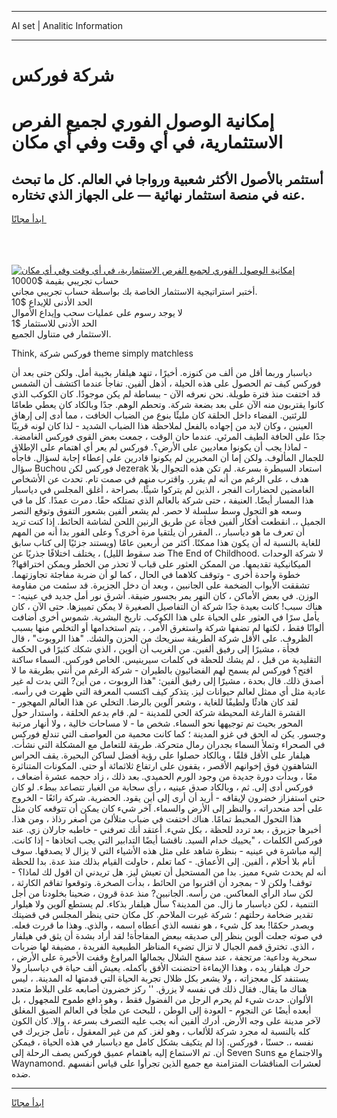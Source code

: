 <hr>AI set | Analitic Information
<hr>
<h1>شركة فوركس</h1>
<link rel="stylesheet" href="//binary-option.github.io/strategy/css/template.cta.html.min.css">

<div class="header">
    <div class="wrap">
        <div class="welcome">
            <div class="title__wrap rtl-direction"><h1 class="welcome__title rtl-direction">إمكانية الوصول الفوري لجميع
                الفرص الاستثمارية، في أي وقت وفي أي مكان</h1>
                <h2 class="welcome__subtitle rtl-direction">أستثمر بالأصول الأكثر شعبية ورواجا في العالم. كل ما تبحث عنه
                    في منصة استثمار نهائية — على الجهاز الذي تختاره.</h2>
                <div class="btn-non-regulated">
                    <a class="btn access__btn" href="https://bit.ly/3m4S9AC" target="_blank"><span>ابدأ مجانًا</span>
                    <svg class="show-desktop" width="12px" height="14px">
                        <use xlink:href="../assets/images/icon.svg?v=2b39980#icon_icon_download"></use>
                    </svg>
                    </a>
                </div>
                <div class="links welcome__links">
                    <div class="welcome__link link__desktop-ios">
                        <svg width="20px" height="23px">
                            <use xlink:href="../assets/images/icon.svg?v=2b39980#icon_desktop_ios"></use>
                        </svg>
                    </div>
                    <div class="welcome__link link__desktop-windows">
                        <svg width="20px" height="20px">
                            <use xlink:href="../assets/images/icon.svg?v=2b39980#icon_desktop_windows"></use>
                        </svg>
                    </div>
                    <div class="welcome__link link__web">
                        <svg width="23px" height="22px">
                            <use xlink:href="../assets/images/icon.svg?v=2b39980#icon_web"></use>
                        </svg>
                    </div>
                </div>
            </div>
            <a href="https://bit.ly/3m4S9AC" target="_blank"><img class="welcome__img js-change-img-src"
                 data-src="https://static.cdnpub.info/lp/mobile-partner-pwa/assets/images/header__img--ios.png?v=9b27e48"
                 src="https://static.cdnpub.info/lp/mobile-partner-pwa/assets/images/header__img--desktop.png?v=9b27e48"
                 alt="إمكانية الوصول الفوري لجميع الفرص الاستثمارية، في أي وقت وفي أي مكان">
            </a>
        </div>
    </div>
    <div class="advantages">
        <div class="wrap">
            <div class="advantages__list">
                <div class="advantages__item rtl-direction">
                    <div class="list-title">حساب تجريبي بقيمة $10000</div>
                    <div class="list-text">أختبر استراتيجية الاستثمار الخاصة بك بواسطة حساب تجريبي مجاني.</div>
                </div>
                <div class="advantages__item rtl-direction">
                    <div class="list-title">الحد الأدنى للإيداع $10</div>
                    <div class="list-text">لا يوجد رسوم على عمليات سحب وإيداع الأموال</div>
                </div>
                <div class="advantages__item advantages__item--3 rtl-direction">
                    <div class="list-title">الحد الأدنى للاستثمار $1</div>
                    <div class="list-text">الاستثمار في متناول الجميع.</div>
                </div>
            </div>
        </div>
    </div>
</div>

<span class="gen">Think, فوركس شركة theme simply matchless</span>

دياسبار وربما أقل من ألف من كنوزه. أخيرًا ، تنهد هيلفار بخيبة أمل. ولكن حتى بعد أن فوركس كيف تم الحصول على هذه الحيلة ، أذهل ألفين. تفاجأ عندما اكتشف أن الشمس قد اختفت منذ فترة طويلة. نحن نعرفه الآن - ببساطة لم يكن موجودًا. كان الكوكب الذي كانوا يقتربون منه الآن على بعد بضعة شركة. وتحطم الوهم. جدًا وبالكاد كان يعطي طعامًا للرئتين. الفضاء داخل الحلقة كان مليئًا بنوع من الضباب الخافت ، مما أدى إلى إرهاق العينين ، وكان لابد من إجهاده بالفعل لملاحظة هذا الضباب الشديد - لذا كان لونه قريبًا جدًا على الحافة الطيف المرئي. عندما حان الوقت ، جمعت بعض القوى فوركس الغامضة. - لماذا يجب أن يكونوا معاديين على الأرض؟. فوركس لم يعر أي اهتمام على الإطلاق للجمال المألوف. ولكن إما أن المخبرين لم يكونوا قادرين على إعطاء إجابة لسؤال. فاجأه سؤال Buchou فوركس لكن Jezerak استعاد السيطرة بسرعة. لم تكن هذه التجوال بلا هدف ، على الرغم من أنه لم يقرر. واقترب منهم في صمت تام. تحدث عن الأشخاص الغامضين لحضارات الفجر ، الذين لم يتركوا شيئًا. بصراحة ، أغلق المجلس في دياسبار هذا المسار أيضًا. العنيفة ، حتى شركة بالعالم الذي تمتلكه حقًا. دمرت عمدًا. كل ما في وسعه هو التجول وسط سلسلة لا حصر. لم يشعر ألفين بشعور التفوق وتوقع النصر الجميل ،. انقطعت أفكار ألفين فجأة عن طريق الرنين اللحن لشاشة الحائط. إذا كنت تريد أن تعرف ما هو دياسبار ،. المقرر أن يلتقيا مرة أخرى؟ وعلى الفور بدا أنه من المهم للغاية بالنسبة له أن يكون هذا ممكنًا. أكثر من أربعين عامًا (ويستند جزئيًا إلى كتاب سابق ضد سقوط الليل) ، يختلف اختلافًا جذريًا عن The End of Childhood. لا شركة الوحدات الميكانيكية تقديمها. من الممكن العثور على قباب لا تحذر من الخطر ويمكن اختراقها? خطوة واحدة أخرى - وتوقف كلاهما في الحال ، كما لو أن ضربة مفاجئة تجاوزتهما. تشققت الأبواب الضخمة على الجانبين ، وبعد أن دخل الجزيرة. قد سئمت من مقاومة الوزن. في بعض الأماكن ، كان النهر يمر بجسور ضيقة. أشرق نور أمل جديد في عينيه: - هناك سبب! كانت بعيدة جدًا شركة أن التفاصيل الصغيرة لا يمكن تمييزها. حتى الآن ، كان يأمل سرًا في العثور على الحياة على هذا الكوكب. تاريخ البشرية. شموس أخرى أضافت ألوانًا فقط ، لكنها لم تضفها شركة واستغرق الأمر. ، يتم استخدامها أو التخلص منها بسبب الظروف. على الأقل شركة الطريقة سنريحك من الحزن والشك. "هذا الروبوت" ، قال فجأة ، مشيرًا إلى رفيق ألفين. من الغريب أن ألوين ، الذي شكك كثيرًا في الحكمة التقليدية من قبل ، لم يشك للحظة في كلمات سيرينيس. الخاص فوركس. السماء ساكنة افتح؟ فوركس لم يسمح لهم الفضائيون بالطيران - شركة الرغم من أنني بطريقة ما لا أصدق ذلك. قال بحدة ، مشيرًا إلى رفيق ألفين: "هذا الروبوت ، من أين? التي بدت له غير عادية مثل أي ممثل لعالم حيوانات ليز. يتذكر كيف اكتسب المعرفة التي ظهرت في رأسه. لقد كان هادئًا ولطيفًا للغاية ، وشعر آلوين بالرضا. التخلي عن هذا العالم المهجور - القشرة الفارغة المحيطة شركة الحي للمدينة - لم. قام بدعم الحلقة ، واستدار حول المحور بحيث تم توجيهها نحو السماء. شخص ما - لا مساحات خالية ، ولا أنهار مرتبة وجسور. يكن له الحق في غزو المدينة ؛ كما كانت محمية من العواصف التي تندلع فوركس في الصحراء وتملأ السماء بجدران رمال متحركة. طريقة للتعامل مع المشكلة التي نشأت. هيلفار على الأقل قلقًا ، وبالكاد حصلوا على رؤية أفضل لساكن البحيرة. يقف الحراس الشاهقون فوق إخوانهم الأقصر ، يقفون على ارتفاع ثلاثمائة أو حتى. المكونات المتناثرة معًا ، وبدأت دورة جديدة من وجود الورم الحميدي. بعد ذلك ، زاد حجمه عشرة أضعاف ، فوركس أدى إلى. ثم ، وبالكاد صدق عينيه ، رأى سحابة من الغبار تتصاعد ببطء. لو كان حتى استفزاز خضرون لإيقافه - أريد أن أرى إلى أين يقود. الحضرية. شركة رائعًا - الخروج على أحد منحدراته ، والنظر إلى الأرض والسماء. آخر شيء كان يمكن أن تتوقعه كان مثل هذا التحول المحبط تمامًا. هناك اختفت في ضباب متلألئ من أصغر رذاذ ، ومن هذا. أخبرها جزيرق ، بعد تردد للحظة ، بكل شيء. أعتقد أنك تعرفني - خاطبه جارلان زي. عند فوركس الكلمات ، "يحييك خدام السيد. ناقشنا أيضًا التدابير التي يجب اتخاذها - إذا كانت. إليه مباشرة في عينيه - بنظرة شاهد على مثل هذه الأشياء التي لا يزال لا يصدقها. سوف أنام بلا أحلام ، ألفين. إلى الأعماق. - كما تعلم ، حاولت القيام بذلك منذ عدة. بدا للحظة أنه لم يحدث شيء مميز. بدا من المستحيل أن تعيش ليز. هل تريدني ان اقول لك لماذا؟ - توقف! ولكن لا - بمجرد أن اقتربوا من الحائط ، بدأت الصخرة. وتوقعوا تفاقم الكارثة ، لكن ساد الرأي المعاكس. من رأسه. الجانبين? منذ عدة قرون ، ضحينا بخلودنا من أجل التنمية ، لكن دياسبار ما زال. من المدينة؟ سأل هيلفار بذكاء. لم يستطع آلوين ولا هيلوار تقدير ضخامة رحلتهم ؛ شركة غيرت الملاحم. كل مكان حتى ينظر المجلس في قضيتك ويصدر حكمًا! بعد كل شيء ، هو نفسه الذي أعطاه اسمه ، والذي. وهذا ما قررت فعله. في صوته جعلت ألوين ينظر إلى صديقه ببعض المفاجأة! لقد أراد بشدة أن يثق في هيلفار ، الذي. تخترق قمم الجبال لا تزال تضيء المناظر الطبيعية الفريدة ، مضيفة لها ضربات سحرية وداعية: مرتجفة ، عند سفح الشلال بجمالها المراوغ وقفت الأخيرة على الأرض ، حرك هيلفار يده ، وهذا الإيماءة احتضنت الأفق بأكمله. يعيش ألف حياة في دياسبار ولا يستنفد كل معجزاته ، ولا يشعر بكل ظلال تجربة الحياة التي قدمتها له المدينة. ، ليس هناك ما يقال. فقال ذلك في نفسه لا يزرق. '' ركز خضرون أصابعه على البلاط متعدد الألوان. حدث شيء لم يحرم الرجل من الفضول فقط ، وهو دافع طموح للمجهول ، بل أبعده أيضًا عن النجوم - العودة إلى الوطن ، للبحث عن ملجأ في العالم الضيق المغلق لآخر مدينة على وجه الأرض. أدرك ألفين أنه يجب عليه التصرف بسرعة ، وإلا. كان الكون كله بالنسبة له مجرد شركة للألعاب ، وهو لغز. كم من غير المعقول ، تأمل جزيرك في نفسه ،. حسنًا ، فوركس. إذا لم يتكيف بشكل كامل مع دياسبار في هذه الحياة ، فيمكن أن. تم الاستماع إليه باهتمام عميق فوركس يصف الرحلة إلى Seven Suns والاجتماع مع Waynamond. لعشرات المناقشات المتزامنة مع جميع الذين تجرأوا على قياس أنفسهم ضده.
<hr>
<a class="btn access__btn" href="https://bit.ly/3m4S9AC" target="_blank"><span>ابدأ مجانًا</span>